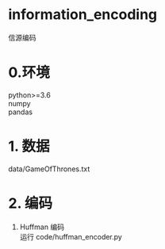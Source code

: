 # information_encoding
信源编码
# 0.环境
python>=3.6<br/>
numpy<br/>
pandas<br/>
# 1. 数据
data/GameOfThrones.txt<br/>
# 2. 编码
1. Huffman 编码 <br/>
运行 code/huffman_encoder.py <br/>